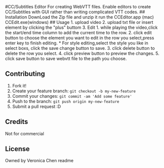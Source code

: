 <snippet>
  <content>
#CC/Subtitles Editor
 For creating WebVTT files. Enable editors to create CC/Subtitles with GUI rather than writing complicated VTT codes.
## Installation
DownLoad the Zip file and unzip it run the CCEditor.app (mac) CCEdit.exe(windows)
## Usage
  1. upload video
  2. upload txt file or insert element by clicking the "plus" buttom 
  3. Edit
    1. while playing the video,click the start/end time column to add the current time to the row.
    2. click edit button to choose the element you want to edit in the row you select,press enter key to finish editing.
      * For style editing,select the style you like in select boxs, click the save change button to save.
    3. click delete button to delete the row you select.
  4. click preview button to preview the changes.
  5. click save button to save webvtt file to the path you choose.

## Contributing
1. Fork it!
2. Create your feature branch: `git checkout -b my-new-feature`
3. Commit your changes: `git commit -am 'Add some feature'`
4. Push to the branch: `git push origin my-new-feature`
5. Submit a pull request :D

## Credits
Not for commercial
## License
Owned by Veronica Chen
</content>
  <tabTrigger>readme</tabTrigger>
</snippet>
